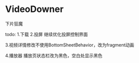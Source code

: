 # VideoDowner

下片狂魔


todo:
1.下载
2.投屏
继续优化投屏控制界面

3.视频详情修改不使用BottomSheetBehavior，改为fragment动画

4.播放器
播放页状态栏改为黑色，空白处显示黑色